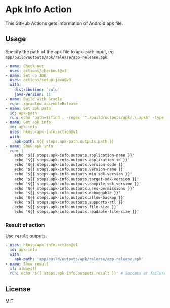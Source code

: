 # Apk Info Action

This GitHub Actions gets information of Android apk file.

## Usage

Specify the path of the apk file to `apk-path` input, eg `app/build/outputs/apk/release/app-release.apk`.

```yaml
- name: Check out
  uses: actions/checkout@v3
- name: Set up JDK
  uses: actions/setup-java@v3
  with:
    distribution: 'zulu'
    java-version: 11
- name: Build with Gradle
  run: ./gradlew assembleRelease
- name: Get apk path
  id: apk-path
  run: echo "path=$(find . -regex '^./build/outputs/apk/.\.apk$' -type f | head -1)" >> $GITHUB_OUTPUT
- name: Get apk info
  id: apk-info
  uses: hkusu/apk-info-action@v1
  with:
    apk-path: ${{ steps.apk-path.outputs.path }}
- name: Show apk info
  run: |
    echo '${{ steps.apk-info.outputs.application-name }}'
    echo '${{ steps.apk-info.outputs.application-id }}'
    echo '${{ steps.apk-info.outputs.version-code }}'
    echo '${{ steps.apk-info.outputs.version-name }}'
    echo '${{ steps.apk-info.outputs.min-sdk-version }}'
    echo '${{ steps.apk-info.outputs.target-sdk-version }}'
    echo '${{ steps.apk-info.outputs.compile-sdk-version }}'
    echo '${{ steps.apk-info.outputs.uses-permissions }}'
    echo '${{ steps.apk-info.outputs.debuggable }}'
    echo '${{ steps.apk-info.outputs.allow-backup }}'
    echo '${{ steps.apk-info.outputs.supports-rtl }}'
    echo '${{ steps.apk-info.outputs.file-size }}'
    echo '${{ steps.apk-info.outputs.readable-file-size }}'
```

### Result of action

Use `result` outputs.

```yaml
- uses: hkusu/apk-info-action@v1
  id: apk-info
  with:
    apk-path: 'app/build/outputs/apk/release/app-release.apk'
- name: Show result
  if: always()
  run: echo '${{ steps.apk-info.outputs.result }}' # success or failure
```

## License

MIT

